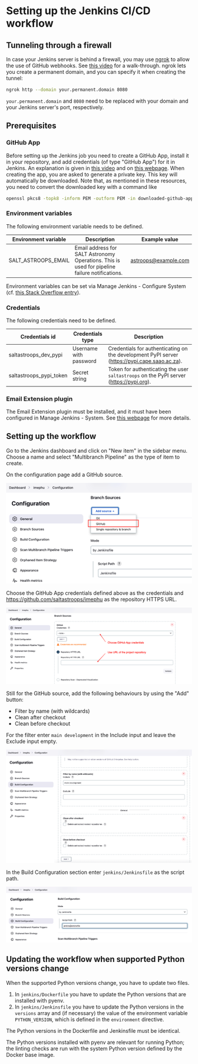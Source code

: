 # Setting up the Jenkins CI/CD workflow

## Tunneling through a firewall

In case your Jenkins server is behind a firewall, you may use [ngrok](https://ngrok.io) to allow the use of GitHub webhooks. See [this video](https://youtu.be/yMNJeWeE0qI) for a walk-through. ngrok lets you create a permanent domain, and you can specify it when creating the tunnel:

```bash
ngrok http --domain your.permanent.domain 8080
```

`your.permanent.domain` and `8080` need to be replaced with your domain and your Jenkins server's port, respectively.

## Prerequisites

### GitHub App

Before setting up the Jenkins job you need to create a GitHub App, install it in your repository, and add credentials (of type "GitHub App") for it in Jenkins. An explanation is given in [this video](https://youtu.be/aDmeeVDrp0o) and on [this webpage](https://docs.cloudbees.com/docs/cloudbees-ci/latest/cloud-admin-guide/github-app-auth). When creating the app, you are asked to generate a private key. This key will automatically be downloaded. Note that, as mentioned in these resources, you need to convert the downloaded key with a command like

```bash
openssl pkcs8 -topk8 -inform PEM -outform PEM -in downloaded-github-app-key.pem -out converted-github-app-key.pem -nocrypt
```

### Environment variables

The following environment variable needs to be defined.

| Environment variable | Description                                                                                   | Example value        |
|----------------------|-----------------------------------------------------------------------------------------------|----------------------|
| SALT_ASTROOPS_EMAIL  | Email address for SALT Astronomy Operations. This is used for pipeline failure notifications. | astroops@example.com |

Environment variables can be set via Manage Jenkins - Configure System (cf. [this Stack Overflow entry](https://stackoverflow.com/questions/54207815/does-jenkins-have-a-feature-like-credentials-for-non-secrets)).

### Credentials

The following credentials need to be defined.

| Credentials id          | Credentials type       | Description                                                                                   |
|-------------------------|------------------------|-----------------------------------------------------------------------------------------------|
| saltastroops_dev_pypi   | Username with password | Credentials for authenticating on the development PyPI server (https://pypi.cape.saao.ac.za). | 
| saltastroops_pypi_token | Secret string          | Token for authenticating the user `saltastroops` on the PyPI server (https://pypi.org).       | 

### Email Extension plugin

The Email Extension plugin must be installed, and it must have been configured in Manage Jenkins - System. See [this webpage](https://www.edureka.co/blog/email-notification-in-jenkins/) for more details.

## Setting up the workflow

Go to the Jenkins dashboard and click on "New item" in the sidebar menu. Choose a name and select "Multibranch Pipeline" as the type of item to create.

On the configuration page add a GitHub source.

![add-github-source.png](img/add-github-source.png)

Choose the GitHub App credentials defined above as the credentials and https://github.com/saltastroops/imephu as the repository HTTPS URL.

![github-credentials-and-repo.png](img/github-credentials-and-repo.png)

Still for the GitHub source, add the following behaviours by using the "Add" button:

* Filter by name (with wildcards)
* Clean after checkout
* Clean before checkout

For the filter enter `main development` in the Include input and leave the Exclude input empty.

![github-source-behaviours.png](img/github-source-behaviours.png)

In the Build Configuration section enter `jenkins/Jenkinsfile` as the script path.

![build-configuration.png](img/build-configuration.png)

## Updating the workflow when supported Python versions change

When the supported Python versions change, you have to update two files.

1. In `jenkins/Dockerfile` you have to update the Python versions that are installed with pyenv.
2. In `jenkins/Jenkinsfile` you have to update the Python versions in the `versions` array and (if necessary) the value of the environment variable `PYTHON_VERSION`, which is defined in the `environment` directive.

The Python versions in the Dockerfile and Jenkinsfile must be identical.

The Python versions installed with pyenv are relevant for running Python; the linting checks are run with the system Python version defined by the Docker base image.
